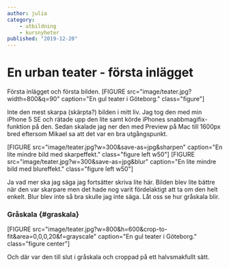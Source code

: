 ```yaml
---
author: julia
category:
    - utbildning
    - kursnyheter
published: "2019-12-20"
---
```

En urban teater - första inlägget
==================================

Första inlägget och första bilden.
[FIGURE src="image/teater.jpg?width=800&q=90" caption="En gul teater i Göteborg." class="figure"]

<!--more-->


Inte den mest skarpa (skärpta?) bilden i mitt liv. Jag tog den med min iPhone 5 SE och rätade upp den lite samt körde iPhones snabbmagifix-funktion på den. Sedan skalade jag ner den med Preview på Mac till 1600px bred eftersom Mikael sa att det var en bra utgångspunkt.


[FIGURE src="image/teater.jpg?w=300&save-as=jpg&sharpen" caption="En lite mindre bild med skarpeffekt." class="figure left w50"]
[FIGURE src="image/teater.jpg?w=300&save-as=jpg&blur" caption="En lite mindre bild med blureffekt." class="figure left w50"]

Ja vad mer ska jag säga jag fortsätter skriva lite här. Bilden blev lite bättre när den var skarpare men det hade nog varit fördelaktigt att ta om den helt enkelt. Blur blev inte så bra skulle jag inte säga. Låt oss se hur gråskala blir.



### Gråskala {#graskala}
[FIGURE src="image/teater.jpg?w=800&h=600&crop-to-fit&area=0,0,0,20&f=grayscale" caption="En gul teater i Göteborg." class="figure center"]

Och där var den till slut i gråskala och croppad på ett halvsmakfullt sätt.




<!--
###Rubrik 2 {#anchor-hit}
-----------------------------------

Text.



### Rubrik 3 {#vad-som}

Text. -->
